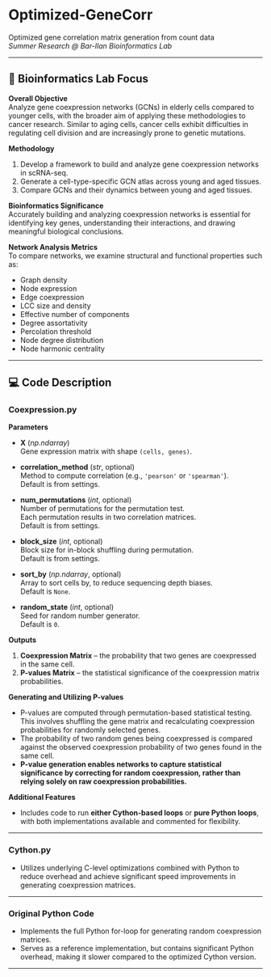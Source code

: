 # Optimized-GeneCorr
Optimized gene correlation matrix generation from count data  
*Summer Research @ Bar-Ilan Bioinformatics Lab*

---

## 🔬 Bioinformatics Lab Focus

**Overall Objective**  
Analyze gene coexpression networks (GCNs) in elderly cells compared to younger cells, with the broader aim of applying these methodologies to cancer research. Similar to aging cells, cancer cells exhibit difficulties in regulating cell division and are increasingly prone to genetic mutations.  

**Methodology**  
1. Develop a framework to build and analyze gene coexpression networks in scRNA-seq.  
2. Generate a cell-type-specific GCN atlas across young and aged tissues.  
3. Compare GCNs and their dynamics between young and aged tissues.  

**Bioinformatics Significance**  
Accurately building and analyzing coexpression networks is essential for identifying key genes, understanding their interactions, and drawing meaningful biological conclusions.  

**Network Analysis Metrics**  
To compare networks, we examine structural and functional properties such as:  
- Graph density  
- Node expression  
- Edge coexpression  
- LCC size and density  
- Effective number of components  
- Degree assortativity  
- Percolation threshold  
- Node degree distribution  
- Node harmonic centrality  

---

## 💻 Code Description

### **Coexpression.py**

**Parameters**  
- **X** (*np.ndarray*)  
  Gene expression matrix with shape `(cells, genes)`.  

- **correlation_method** (*str*, optional)  
  Method to compute correlation (e.g., `'pearson'` or `'spearman'`).  
  Default is from settings.  

- **num_permutations** (*int*, optional)  
  Number of permutations for the permutation test.  
  Each permutation results in two correlation matrices.  
  Default is from settings.  

- **block_size** (*int*, optional)  
  Block size for in-block shuffling during permutation.  
  Default is from settings.  

- **sort_by** (*np.ndarray*, optional)  
  Array to sort cells by, to reduce sequencing depth biases.  
  Default is `None`.  

- **random_state** (*int*, optional)  
  Seed for random number generator.  
  Default is `0`.  

**Outputs**  
1. **Coexpression Matrix** – the probability that two genes are coexpressed in the same cell.  
2. **P-values Matrix** – the statistical significance of the coexpression matrix probabilities.  

**Generating and Utilizing P-values**  
- P-values are computed through permutation-based statistical testing. This involves shuffling the gene matrix and recalculating coexpression probabilities for randomly selected genes.  
- The probability of two random genes being coexpressed is compared against the observed coexpression probability of two genes found in the same cell.  
- **P-value generation enables networks to capture statistical significance by correcting for random coexpression, rather than relying solely on raw coexpression probabilities.**

**Additional Features**  
- Includes code to run **either Cython-based loops** or **pure Python loops**, with both implementations available and commented for flexibility.  

---

### **Cython.py**  
- Utilizes underlying C-level optimizations combined with Python to reduce overhead and achieve significant speed improvements in generating coexpression matrices.  

---

### **Original Python Code**  
- Implements the full Python for-loop for generating random coexpression matrices.  
- Serves as a reference implementation, but contains significant Python overhead, making it slower compared to the optimized Cython version.  

---




